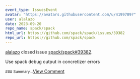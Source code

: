 ```yaml
---
event_type: IssuesEvent
avatar: "https://avatars.githubusercontent.com/u/4199709?"
user: alalazo
date: 2023-09-20
repo_name: spack/spack
html_url: https://github.com/spack/spack/issues/39382
repo_url: https://github.com/spack/spack
---
```


<a href='https://github.com/alalazo' target='_blank'>alalazo</a> closed issue <a href='https://github.com/spack/spack/issues/39382' target='_blank'>spack/spack#39382</a>.

<p>Use spack debug output in concretizer errors</p><small>### Summary...</small><a href='https://github.com/spack/spack/issues/39382' target='_blank'>View Comment</a>